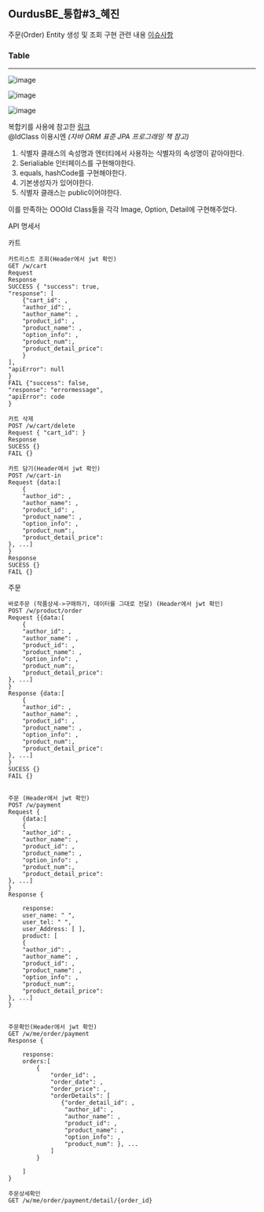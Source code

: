 ## OurdusBE_통합#3_혜진

주문(Order) Entity 생성 및 조회 구현
관련 내용 [이슈사항](https://github.com/Ourdus/OurdusBE/issues/20)
### Table
---
![image](https://user-images.githubusercontent.com/59992230/107112429-f20b2100-689a-11eb-9ca7-6b3fbb612953.png)

![image](https://user-images.githubusercontent.com/59992230/107118071-fa2a8700-68c1-11eb-8c88-7619c969747e.png)


![image](https://user-images.githubusercontent.com/59992230/107118063-e67f2080-68c1-11eb-9db5-03e564d55845.png)


복합키를 사용에 참고한 [링크](https://woowabros.github.io/experience/2019/01/04/composit-key-jpa.html)  
@IdClass 이용시엔 *(자바 ORM 표준 JPA 프로그래밍 책 참고)*
1. 식별자 클래스의 속성명과 엔터티에서 사용하는 식별자의 속성명이 같아야한다.
2. Serialiable 인터페이스를 구현해야한다.
3. equals, hashCode를 구현해야한다.
4. 기본생성자가 있어야한다.
5. 식별자 클래스는 public이어야한다.

이를 만족하는 OOOId Class들을 각각 Image, Option, Detail에 구현해주었다.

API 명세서

카트
```
카트리스트 조회(Header에서 jwt 확인)
GET /w/cart
Request
Response
SUCCESS { "success": true,
"response": [
    {"cart_id": ,
    "author_id": , 
    "author_name": ,
    "product_id": ,
    "product_name": ,
    "option_info": ,
    "product_num":, 
    "product_detail_price": 
    }
],
"apiError": null
}
FAIL {"success": false,
"response": "errormessage",
"apiError": code
}

카트 삭제
POST /w/cart/delete
Request { "cart_id": }
Response
SUCESS {}
FAIL {}

카트 담기(Header에서 jwt 확인)
POST /w/cart-in
Request {data:[
    {
    "author_id": , 
    "author_name": ,
    "product_id": ,
    "product_name": ,
    "option_info": ,
    "product_num":, 
    "product_detail_price":
}, ...]    
}
Response
SUCESS {}
FAIL {}
```

주문
```
바로주문 (작품상세->구매하기, 데이터를 그대로 전달) (Header에서 jwt 확인)
POST /w/product/order
Request {{data:[
    {
    "author_id": , 
    "author_name": ,
    "product_id": ,
    "product_name": ,
    "option_info": ,
    "product_num":, 
    "product_detail_price":
}, ...]    
}
Response {data:[
    {
    "author_id": , 
    "author_name": ,
    "product_id": ,
    "product_name": ,
    "option_info": ,
    "product_num":, 
    "product_detail_price":
}, ...]    
}
SUCESS {}
FAIL {}


주문 (Header에서 jwt 확인)
POST /w/payment
Request {
    {data:[
    {
    "author_id": , 
    "author_name": ,
    "product_id": ,
    "product_name": ,
    "option_info": ,
    "product_num":, 
    "product_detail_price":
}, ...] 
}
Response {
    
    response:
    user_name: " ",
    user_tel: " ",
    user_Address: [ ],
    product: [
    {
    "author_id": , 
    "author_name": ,
    "product_id": ,
    "product_name": ,
    "option_info": ,
    "product_num":, 
    "product_detail_price":
}, ...]    
}


주문확인(Header에서 jwt 확인)
GET /w/me/order/payment
Response {
    
    response:
    orders:[
        {
            "order_id": ,
            "order_date": ,
            "order_price": ,
            "orderDetails": [
               {"order_detail_id": ,
                "author_id": ,
                "author_name": ,
                "product_id": ,
                "product_name": ,
                "option_info": ,
                "product_num": }, ...
            ]
        }

    ]    
}

주문상세확인
GET /w/me/order/payment/detail/{order_id}

```